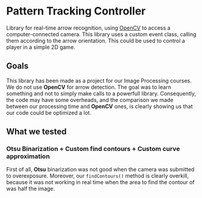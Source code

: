 # Pattern Tracking Controller

Library for real-time arrow recognition, using [OpenCV](http://opencv.org/) to access a computer-connected camera.
This library uses a custom event class, calling them according to the arrow orientation. This could be used to control a player in a simple 2D game.

## Goals

This library has been made as a project for our Image Processing courses. We do not use **OpenCV** for arrow detection. The goal was to learn something and not to simply make calls to a powerfull library. Consequently, the code may have some overheads, and the comparison we made between our processing time and **OpenCV** ones, is clearly showing us that our code could be optimized a lot.

## What we tested

### Otsu Binarization + Custom find contours + Custom curve approximation

First of all, **Otsu** binarization was not good when the camera was submitted to overexposure. Moreover, our `findContours()` method is clearly overkill, because it was not working in real time when the area to find the contour of was half the image.
